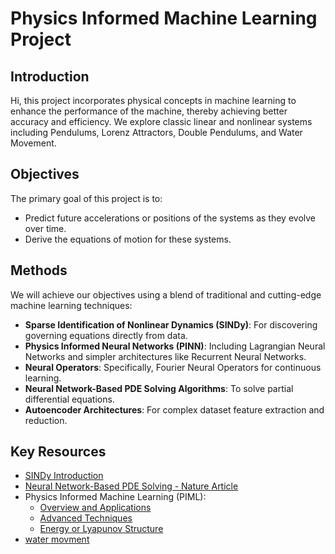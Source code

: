 # Physics Informed Machine Learning Project

## Introduction
Hi, this project incorporates physical concepts in machine learning to enhance the performance of the machine, thereby achieving better accuracy and efficiency. We explore classic linear and nonlinear systems including Pendulums, Lorenz Attractors, Double Pendulums, and Water Movement.

## Objectives
The primary goal of this project is to:
- Predict future accelerations or positions of the systems as they evolve over time.
- Derive the equations of motion for these systems.

## Methods
We will achieve our objectives using a blend of traditional and cutting-edge machine learning techniques:
- **Sparse Identification of Nonlinear Dynamics (SINDy)**: For discovering governing equations directly from data.
- **Physics Informed Neural Networks (PINN)**: Including Lagrangian Neural Networks and simpler architectures like Recurrent Neural Networks.
- **Neural Operators**: Specifically, Fourier Neural Operators for continuous learning.
- **Neural Network-Based PDE Solving Algorithms**: To solve partial differential equations.
- **Autoencoder Architectures**: For complex dataset feature extraction and reduction.

## Key Resources
- [SINDy Introduction](https://pysindy.readthedocs.io/en/latest/examples/2_introduction_to_sindy/example.html)
- [Neural Network-Based PDE Solving - Nature Article](https://www.nature.com/articles/s41598-023-31236-0)
- Physics Informed Machine Learning (PIML):
  - [Overview and Applications](https://arxiv.org/abs/2211.08064)
  - [Advanced Techniques](https://arxiv.org/abs/2410.13228)
  - [Energy or Lyapunov Structure](https://arxiv.org/html/2401.04986v1)
- [water movment](https://www.semanticscholar.org/paper/Shallow-neural-networks-for-fluid-flow-with-limited-Erichson-Mathelin/1d0a559b6029275a535b08c8be47510450bcaf68)

